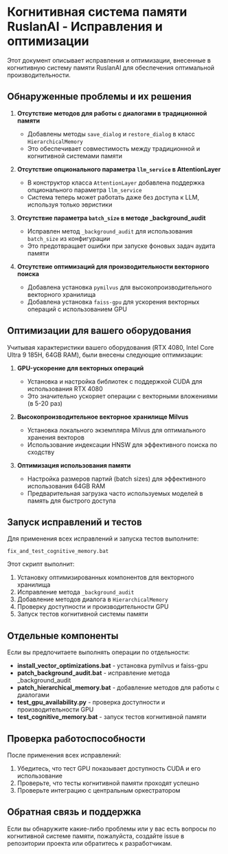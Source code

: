 # Когнитивная система памяти RuslanAI - Исправления и оптимизации

Этот документ описывает исправления и оптимизации, внесенные в когнитивную систему памяти RuslanAI для обеспечения оптимальной производительности.

## Обнаруженные проблемы и их решения

1. **Отсутствие методов для работы с диалогами в традиционной памяти**
   - Добавлены методы `save_dialog` и `restore_dialog` в класс `HierarchicalMemory`
   - Это обеспечивает совместимость между традиционной и когнитивной системами памяти

2. **Отсутствие опционального параметра `llm_service` в AttentionLayer**
   - В конструктор класса `AttentionLayer` добавлена поддержка опционального параметра `llm_service` 
   - Система теперь может работать даже без доступа к LLM, используя только эвристики

3. **Отсутствие параметра `batch_size` в методе _background_audit**
   - Исправлен метод `_background_audit` для использования `batch_size` из конфигурации
   - Это предотвращает ошибки при запуске фоновых задач аудита памяти

4. **Отсутствие оптимизаций для производительности векторного поиска**
   - Добавлена установка `pymilvus` для высокопроизводительного векторного хранилища
   - Добавлена установка `faiss-gpu` для ускорения векторных операций с использованием GPU

## Оптимизации для вашего оборудования

Учитывая характеристики вашего оборудования (RTX 4080, Intel Core Ultra 9 185H, 64GB RAM), были внесены следующие оптимизации:

1. **GPU-ускорение для векторных операций**
   - Установка и настройка библиотек с поддержкой CUDA для использования RTX 4080
   - Это значительно ускоряет операции с векторными вложениями (в 5-20 раз)

2. **Высокопроизводительное векторное хранилище Milvus**
   - Установка локального экземпляра Milvus для оптимального хранения векторов
   - Использование индексации HNSW для эффективного поиска по сходству

3. **Оптимизация использования памяти**
   - Настройка размеров партий (batch sizes) для эффективного использования 64GB RAM
   - Предварительная загрузка часто используемых моделей в память для быстрого доступа

## Запуск исправлений и тестов

Для применения всех исправлений и запуска тестов выполните:

```
fix_and_test_cognitive_memory.bat
```

Этот скрипт выполнит:
1. Установку оптимизированных компонентов для векторного хранилища
2. Исправление метода `_background_audit`
3. Добавление методов диалога в `HierarchicalMemory`
4. Проверку доступности и производительности GPU
5. Запуск тестов когнитивной системы памяти

## Отдельные компоненты

Если вы предпочитаете выполнять операции по отдельности:

- **install_vector_optimizations.bat** - установка pymilvus и faiss-gpu
- **patch_background_audit.bat** - исправление метода _background_audit
- **patch_hierarchical_memory.bat** - добавление методов для работы с диалогами
- **test_gpu_availability.py** - проверка доступности и производительности GPU
- **test_cognitive_memory.bat** - запуск тестов когнитивной памяти

## Проверка работоспособности

После применения всех исправлений:

1. Убедитесь, что тест GPU показывает доступность CUDA и его использование
2. Проверьте, что тесты когнитивной памяти проходят успешно
3. Проверьте интеграцию с центральным оркестратором

## Обратная связь и поддержка

Если вы обнаружите какие-либо проблемы или у вас есть вопросы по когнитивной системе памяти, пожалуйста, создайте issue в репозитории проекта или обратитесь к разработчикам.